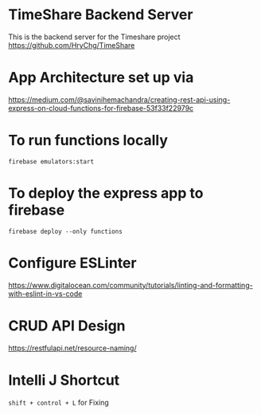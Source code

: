 # TimeShare Backend Server
This is the backend server for the Timeshare project https://github.com/HryChg/TimeShare

# App Architecture set up via
https://medium.com/@savinihemachandra/creating-rest-api-using-express-on-cloud-functions-for-firebase-53f33f22979c

# To run functions locally
`firebase emulators:start`

# To deploy the express app to firebase
`firebase deploy --only functions`

# Configure ESLinter
https://www.digitalocean.com/community/tutorials/linting-and-formatting-with-eslint-in-vs-code

# CRUD API Design
https://restfulapi.net/resource-naming/

# Intelli J Shortcut
`shift + control + L` for Fixing 